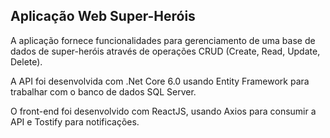 ## Aplicação Web Super-Heróis

A aplicação fornece funcionalidades para gerenciamento de uma base de dados de super-heróis 
através de operações CRUD (Create, Read, Update, Delete).

A API foi desenvolvida com .Net Core 6.0 usando Entity Framework para trabalhar com o banco de dados SQL Server.

O front-end foi desenvolvido com ReactJS, usando Axios para consumir a API e Tostify para notificações.

